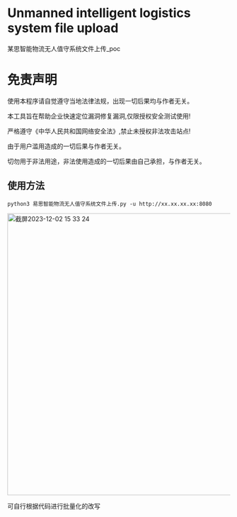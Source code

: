 # Unmanned intelligent logistics system file upload
某思智能物流无人值守系统文件上传_poc

# 免责声明
使用本程序请自觉遵守当地法律法规，出现一切后果均与作者无关。

本工具旨在帮助企业快速定位漏洞修复漏洞,仅限授权安全测试使用!

严格遵守《中华人民共和国网络安全法》,禁止未授权非法攻击站点!

由于用户滥用造成的一切后果与作者无关。

切勿用于非法用途，非法使用造成的一切后果由自己承担，与作者无关。

## 使用方法
```
python3 易思智能物流无人值守系统文件上传.py -u http://xx.xx.xx.xx:8080
```
<img width="636" alt="截屏2023-12-02 15 33 24" src="https://github.com/FeiNiao/-/assets/66779835/82495b32-0de6-4b20-9ff3-27cae024d73b">

可自行根据代码进行批量化的改写
